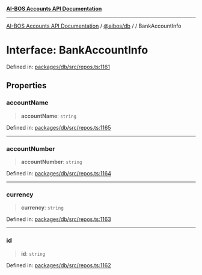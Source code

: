 [**AI-BOS Accounts API Documentation**](../../../README.md)

***

[AI-BOS Accounts API Documentation](../../../README.md) / [@aibos/db](../README.md) / [](../README.md) / BankAccountInfo

# Interface: BankAccountInfo

Defined in: [packages/db/src/repos.ts:1161](https://github.com/pohlai88/accounts/blob/48103fb36d28b2b9bfb33472b6de2f719773cde9/packages/db/src/repos.ts#L1161)

## Properties

### accountName

> **accountName**: `string`

Defined in: [packages/db/src/repos.ts:1165](https://github.com/pohlai88/accounts/blob/48103fb36d28b2b9bfb33472b6de2f719773cde9/packages/db/src/repos.ts#L1165)

***

### accountNumber

> **accountNumber**: `string`

Defined in: [packages/db/src/repos.ts:1164](https://github.com/pohlai88/accounts/blob/48103fb36d28b2b9bfb33472b6de2f719773cde9/packages/db/src/repos.ts#L1164)

***

### currency

> **currency**: `string`

Defined in: [packages/db/src/repos.ts:1163](https://github.com/pohlai88/accounts/blob/48103fb36d28b2b9bfb33472b6de2f719773cde9/packages/db/src/repos.ts#L1163)

***

### id

> **id**: `string`

Defined in: [packages/db/src/repos.ts:1162](https://github.com/pohlai88/accounts/blob/48103fb36d28b2b9bfb33472b6de2f719773cde9/packages/db/src/repos.ts#L1162)

